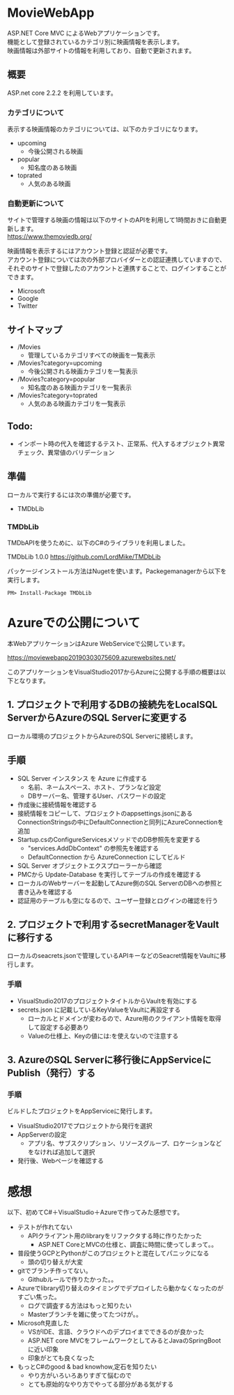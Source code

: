 # MovieWebApp

ASP.NET Core MVC によるWebアプリケーションです。  
機能として登録されているカテゴリ別に映画情報を表示します。  
映画情報は外部サイトの情報を利用しており、自動で更新されます。

## 概要

ASP.net core 2.2.2 を利用しています。

### カテゴリについて

表示する映画情報のカテゴリについては、以下のカテゴリになります。

- upcoming
  - 今後公開される映画
- popular
  - 知名度のある映画
- toprated
  - 人気のある映画

### 自動更新について
サイトで管理する映画の情報は以下のサイトのAPIを利用して1時間おきに自動更新します。  
https://www.themoviedb.org/  

映画情報を表示するにはアカウント登録と認証が必要です。  
アカウント登録については次の外部プロバイダーとの認証連携していますので、  
それぞのサイトで登録したのアカウントと連携することで、ログインすることができます。  

- Microsoft  
- Google  
- Twitter  

## サイトマップ

- /Movies  
  -  管理しているカテゴリすべての映画を一覧表示
- /Movies?category=upcoming
  -  今後公開される映画カテゴリを一覧表示
- /Movies?category=popular
  -  知名度のある映画カテゴリを一覧表示
- /Movies?category=toprated
  -  人気のある映画カテゴリを一覧表示

## Todo:  
- インポート時の代入を確認するテスト、正常系、代入するオブジェクト異常チェック、異常値のバリデーション


## 準備

ローカルで実行するには次の準備が必要です。

- TMDbLib

### TMDbLib

TMDbAPIを使うために、以下のC#のライブラリを利用しました。

TMDbLib 1.0.0  https://github.com/LordMike/TMDbLib  

パッケージインストール方法はNugetを使います。Packegemanagerから以下を実行します。

    PM> Install-Package TMDbLib  

# Azureでの公開について  

本WebアプリケーションはAzure WebServiceで公開しています。

https://moviewebapp20190303075609.azurewebsites.net/ 

このアプリケーションをVisualStudio2017からAzureに公開する手順の概要は以下となります。

## 1. プロジェクトで利用するDBの接続先をLocalSQL ServerからAzureのSQL Serverに変更する  

ローカル環境のプロジェクトからAzureのSQL Serverに接続します。

## 手順

- SQL Server インスタンス を Azure に作成する
	- 名前、ネームスペース、ホスト、プランなど設定
	- DBサーバー名、管理するUser、パスワードの設定
- 作成後に接続情報を確認する
- 接続情報をコピーして、プロジェクトのappsettings.jsonにあるConnectionStringsの中にDefaultConnectionと同列にAzureConnectionを追加  
- Startup.csのConfigureServicesメソッドでのDB参照先を変更する
    - "services.AddDbContext<ApplicationDbContext>" の参照先を確認する
    - DefaultConnection から AzureConnection にしてビルド
- SQL Server オブジェクトエクスプローラーから確認
- PMCから Update-Database を実行してテーブルの作成を確認する  
- ローカルのWebサーバーを起動してAzure側のSQL ServerのDBへの参照と書き込みを確認する  
- 認証用のテーブルも空になるので、ユーザー登録とログインの確認を行う  

## 2. プロジェクトで利用するsecretManagerをVaultに移行する  

ローカルのseacrets.jsonで管理しているAPIキーなどのSeacret情報をVaultに移行します。 

### 手順

- VisualStudio2017のプロジェクトタイトルからVaultを有効にする  
- secrets.json に記載しているKeyValueをVaultに再設定する  
  - ローカルとドメインが変わるので、Azure用のクライアント情報を取得して設定する必要あり
  - Valueの仕様上、Keyの値には:を使えないので注意する


## 3. AzureのSQL Serverに移行後にAppServiceにPublish（発行）する  

### 手順

ビルドしたプロジェクトをAppServiceに発行します。

- VisualStudio2017でプロジェクトから発行を選択
- AppServerの設定
    - アプリ名、サブスクリプション、リソースグループ、ロケーションなどをなければ追加して選択
- 発行後、Webページを確認する

# 感想

以下、初めてC#＋VisualStudio＋Azureで作ってみた感想です。

- テストが作れてない
	- APIクライアント用のlibraryをリファクタする時に作りたかった
 	    - ASP.NET CoreとMVCの仕様と、調査に時間に使ってしまって。。
- 普段使うGCPとPythonがこのプロジェクトと混在してパニックになる
    - 頭の切り替えが大変
- gitでブランチ作ってない。
    - Githubルールで作りたかった。。
- Azureでlibrary切り替えのタイミングでデプロイしたら動かなくなったのがすごい焦った。
	- ログで調査する方法はもっと知りたい
	- Masterブランチを雑に使ってたつけが。。
- Microsoft見直した
    - VSがIDE、言語、クラウドへのデプロイまでできるのが良かった
	- ASP.NET core MVCをフレームワークとしてみるとJavaのSpringBootに近い印象
	- 印象がとても良くなった
- もっとC#のgood & bad knowhow,定石を知りたい
    - やり方がいろいろありすぎて悩むので
	- とても原始的なやり方でやってる部分がある気がする
